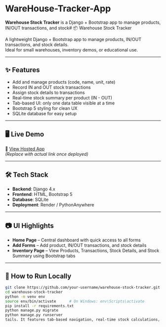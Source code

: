 # WareHouse-Tracker-App
**Warehouse Stock Tracker** is a Django + Bootstrap app to manage products, IN/OUT transactions, and stock# 📦 Warehouse Stock Tracker

A lightweight Django + Bootstrap app to manage products, IN/OUT transactions, and stock details.  
Ideal for small warehouses, inventory demos, or educational use.

---

## ✨ Features

- Add and manage products (code, name, unit, rate)
- Record IN and OUT stock transactions
- Assign stock details to transactions
- Real-time stock summary per product (IN - OUT)
- Tab-based UI: only one data table visible at a time
- Bootstrap 5 styling for clean UX
- SQLite database for easy setup

---

## 🖥️ Live Demo

🔗 [View Hosted App](https://your-live-link.render.com/)  
*(Replace with actual link once deployed)*

---

## 🛠️ Tech Stack

- **Backend**: Django 4.x
- **Frontend**: HTML, Bootstrap 5
- **Database**: SQLite
- **Deployment**: Render / PythonAnywhere

---

## 📷 UI Highlights

- **Home Page** – Central dashboard with quick access to all forms  
- **Add Forms** – Add product, IN/OUT transactions, and stock details  
- **Inventory Page** – View Products, Transactions, Stock Details, and Stock Summary using Bootstrap tabs  

---

## 🚀 How to Run Locally

```bash
git clone https://github.com/your-username/warehouse-stock-tracker.git
cd warehouse-stock-tracker
python -m venv env
source env/bin/activate      # On Windows: env\Scripts\activate
pip install -r requirements.txt
python manage.py migrate
python manage.py runserver
tails. It features tab-based navigation, real-time stock calculations, and a clean UI. Built on SQLite, it's ideal for small warehouses and is deployable on Render or PythonAnywhere.
